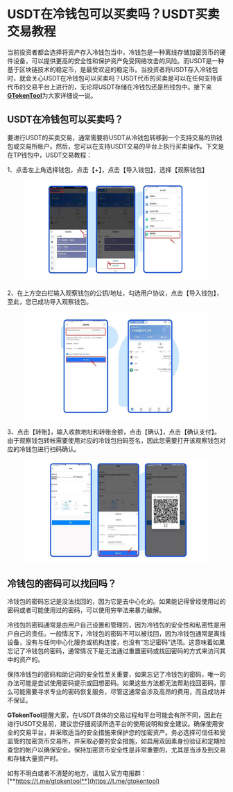 # USDT在冷钱包可以买卖吗？USDT买卖交易教程

当前投资者都会选择将资产存入冷钱包当中，冷钱包是一种离线存储加密货币的硬件设备，可以提供更高的安全性和保护资产免受网络攻击的风险。而USDT是一种基于区块链技术的稳定币，是最受欢迎的稳定币。当投资者将USDT存入冷钱包时，就会关心USDT在冷钱包可以买卖吗？USDT代币的买卖是可以在任何支持该代币的交易平台上进行的，无论将USDT存储在冷钱包还是热钱包中。接下来[**GTokenTool**](https://www.gtokentool.com)为大家详细说一说。

## USDT在冷钱包可以买卖吗？

要进行USDT的买卖交易，通常需要将USDT从冷钱包转移到一个支持交易的热钱包或交易所帐户。然后，您可以在支持USDT交易的平台上执行买卖操作。下文是在TP钱包中，USDT交易教程：

1、点击左上角选择钱包，点击【+】，点击【导入钱包】，选择【观察钱包】

<figure><img src="../.gitbook/assets/2024010214535651.jpg" alt=""><figcaption></figcaption></figure>

2、在上方空白栏输入观察钱包的公钥/地址，勾选用户协议，点击【导入钱包】，至此，您已成功导入观察钱包。

<figure><img src="../.gitbook/assets/2024010214535651 (1).jpg" alt=""><figcaption></figcaption></figure>

3、点击【转账】，输入收款地址和转账金额，点击【确认】，点击【确认支付】。由于观察钱包转帐需要使用对应的冷钱包扫码签名，因此您需要打开该观察钱包对应的冷钱包进行扫码确认。

<figure><img src="../.gitbook/assets/2024010214535651 (2).jpg" alt=""><figcaption></figcaption></figure>

## 冷钱包的密码可以找回吗？

冷钱包的密码忘记是没法找回的，因为它是去中心化的。如果能记得曾经使用过的密码或者可能使用过的密码，可以使用穷举法来暴力破解。

冷钱包的密码通常是由用户自己设置和管理的，因为冷钱包的安全性和私密性是用户自己的责任。一般情况下，冷钱包的密码不可以被找回，因为冷钱包通常是离线设备，没有与任何中心化服务或机构连接，也没有“忘记密码”选项。这意味着如果忘记了冷钱包的密码，通常情况下是无法通过重置密码或找回密码的方式来访问其中的资产的。

保持冷钱包的密码和助记词的安全性至关重要，如果忘记了冷钱包的密码，唯一的办法可能是尝试使用密码提示或回想密码。如果这些方法都无法帮助找回密码，那么可能需要寻求专业的密码恢复服务，尽管这通常会涉及高昂的费用，而且成功并不保证。

**GTokenTool**提醒大家，在USDT具体的交易过程和平台可能会有所不同，因此在进行USDT交易前，建议您仔细阅读所选平台的使用说明和安全建议。确保使用安全的交易平台，并采取适当的安全措施来保护您的加密资产。务必选择可信任和受监管的加密货币交易所，并采取必要的安全措施，如启用双因素身份验证和定期检查您的帐户以确保安全。保持加密货币安全性是非常重要的，尤其是当涉及到交易和存储大量资产时。

如有不明白或者不清楚的地方，请加入官方电报群：[**https://t.me/gtokentool**](https://t.me/gtokentool)
